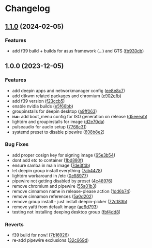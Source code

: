 # Changelog

## [1.1.0](https://github.com/ublue-os/deepin/compare/v1.0.0...v1.1.0) (2024-02-05)


### Features

* add f39 build + builds for asus framework (...) and GTS ([fb930db](https://github.com/ublue-os/deepin/commit/fb930db55e2ee6180720ed823f7232a0b485350c))

## 1.0.0 (2023-12-05)


### Features

* add deepin apps and networkmanager config ([ee8e8c7](https://github.com/ublue-os/deepin/commit/ee8e8c7a22f0279d0e83b297448efad99c175cf6))
* add dtkwm related packages and chromium ([e902efb](https://github.com/ublue-os/deepin/commit/e902efbff7b5bd4304f20cf670806596f471b67a))
* add f39 version ([f23ccb5](https://github.com/ublue-os/deepin/commit/f23ccb5bbff44e705e636607478346a282a3c5b7))
* enable nvidia builds ([e5f66bb](https://github.com/ublue-os/deepin/commit/e5f66bbf53404376fbeaacd1fcfc9f16e5a8bb2e))
* groupinstalls for deepin desktop ([a9ff063](https://github.com/ublue-os/deepin/commit/a9ff063cc618429338a3c60dd26c8fdbbe921f8c))
* **iso:** add boot_menu config for ISO generation on release ([d5eeeab](https://github.com/ublue-os/deepin/commit/d5eeeab81711df0031c4d51aadfcb829899ee9d4))
* lightdm and groupinstalls for image ([d2e70da](https://github.com/ublue-os/deepin/commit/d2e70da2cb115cc632ca38e52860bbe298260399))
* pulseaudio for audio setup ([7766c31](https://github.com/ublue-os/deepin/commit/7766c3147fc92b5935f75d86b97381b6054b5b67))
* systemd preset to disable pipewire ([608b8e2](https://github.com/ublue-os/deepin/commit/608b8e2d5d22ef68a1e5d5f3fc958f908aaf3bba))


### Bug Fixes

* add proper cosign key for signing image ([65e3b54](https://github.com/ublue-os/deepin/commit/65e3b5430dd1de43a121d93923391da74f4dbbd8))
* dont add etc to container ([1bd880f](https://github.com/ublue-os/deepin/commit/1bd880f64ba6c40b9ee5008a842a84ee9721cd73))
* ensure samba in main image ([7de3f4b](https://github.com/ublue-os/deepin/commit/7de3f4bc2ae2d9d85da643dd3b9c002a5de2d809))
* let deepin group install everything ([7ab4478](https://github.com/ublue-os/deepin/commit/7ab44787726ba59d87884432373112f6153dbf93))
* lightdm workaround in /etc ([0e98977](https://github.com/ublue-os/deepin/commit/0e98977ceffef0a4cf4224d662e1532ff2b6bd3a))
* pipewire not getting disabled by preset ([4c48976](https://github.com/ublue-os/deepin/commit/4c489768d6f752e51061dfb2dbe9cf1d0de59a02))
* remove chromium and pipewire ([55a01b3](https://github.com/ublue-os/deepin/commit/55a01b3f549c6b0ae8c13335c11f2d0a0291264c))
* remove cinnamon name in release-please action ([1dd6b74](https://github.com/ublue-os/deepin/commit/1dd6b746e44ff8ad919fd68a17a198f62644af95))
* remove cinnamon references ([5a0d202](https://github.com/ublue-os/deepin/commit/5a0d20261e1b983074b042cf542aac35dc5fc39e))
* remove group install - just install deepin-picker ([72c183b](https://github.com/ublue-os/deepin/commit/72c183bb665e4f2f1899c8b92f921db0b2520a36))
* remove yafti from default image ([ae6d793](https://github.com/ublue-os/deepin/commit/ae6d793d690fc077e72c1788939061ba578e69cb))
* testing not installing deeping desktop group ([fbf4dd8](https://github.com/ublue-os/deepin/commit/fbf4dd8e616f4139ede0dbe1df5670d2c784939f))


### Reverts

* f39 build for now! ([7b16926](https://github.com/ublue-os/deepin/commit/7b1692697fd7a7e06f1a7068a9eb8f33fbd8a025))
* re-add pipewire exclusions ([32c669d](https://github.com/ublue-os/deepin/commit/32c669dd7b4dfaa5c9dcb4030be66eac12e8fcc0))
